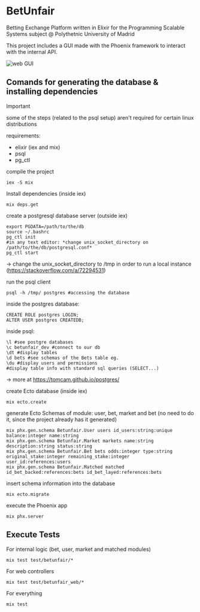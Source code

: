 # BetUnfair

Betting Exchange Platform written in Elixir for the Programming Scalable Systems subject @ Polythetnic University of Madrid

This project includes a GUI made with the Phoenix framework to interact with the internal API.

![web GUI](pictures/web.jpg)

## Comands for generating the database & installing dependencies

> [!IMPORTANT]
> some of the steps (related to the psql setup) aren't required for certain linux distributions

requirements:
- elixir (iex and mix)
- psql
- pg_ctl

compile the project
```
iex -S mix
```

Install dependencies (inside iex)
```
mix deps.get
```

create a postgresql database server (outside iex)

```
export PGDATA=/path/to/the/db
source ~/.bashrc
pg_ctl init
#in any text editor: *change unix_socket_directory on /path/to/the/db/postgresql.conf*
pg_ctl start
```
-> change the unix_socket_directory to /tmp in order to run a local instance (https://stackoverflow.com/a/72294531)

run the psql client
```
psql -h /tmp/ postgres #accessing the database
```

inside the postgres database:
```
CREATE ROLE postgres LOGIN;
ALTER USER postgres CREATEDB;
```

inside psql:
```
\l #see postgre databases
\c betunfair_dev #connect to our db
\dt #display tables
\d bets #see schemas of the Bets table eg.
\du #display users and permissions
#display table info with standard sql queries (SELECT...)
```
-> more at https://tomcam.github.io/postgres/

create Ecto database (inside iex)
```
mix ecto.create
```

generate Ecto Schemas of module: user, bet, market and bet (no need to do it, since the project already has it generated)
```
mix phx.gen.schema Betunfair.User users id_users:string:unique balance:integer name:string
mix phx.gen.schema Betunfair.Market markets name:string description:string status:string
mix phx.gen.schema Betunfair.Bet bets odds:integer type:string original_stake:integer remaining_stake:integer user_id:references:users 
mix phx.gen.schema Betunfair.Matched matched id_bet_backed:references:bets id_bet_layed:references:bets
```

insert schema information into the database
```
mix ecto.migrate
```

execute the Phoenix app
```
mix phx.server
```

## Execute Tests

For internal logic (bet, user, market and matched modules)
```
mix test test/betunfair/*
```

For web controllers
```
mix test test/betunfair_web/*
```

For everything
```
mix test
```